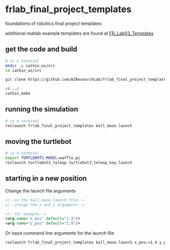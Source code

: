 # frlab_final_project_templates

foundations of robotics final project templates

additional matlab example templates are found at [FR_Lab03_Templates](https://github.com/AIResearchLab/FR_Lab03_Templates)

## get the code and build

```bash
# in a terminal
mkdir -p catkin_ws/src
cd catkin_ws/src

git clone https://github.com/AIResearchLab/frlab_final_project_templates.git

cd ../
catkin_make
```


## running the simulation

```bash
# in a terminal
roslaunch frlab_final_project_templates ball_maze.launch
```


## moving the turtlebot

```bash
# in a terminal
export TURTLEBOT3_MODEL=waffle_pi
roslaunch turtlebot3_teleop turtlebot3_teleop_key.launch
```


## starting in a new position

Change the launch file arguments

```xml
<!--in the ball_maze.launch file-->
<!--change the x and y arguments-->

<!--for example-->
<arg name="x_pos" default="1.4"/>
<arg name="y_pos" default="2.0"/>
```

Or input command line arguments for the launch file

```bash
roslaunch frlab_final_project_templates ball_maze.launch x_pos:=1.4 y_pos:=2.0
```

